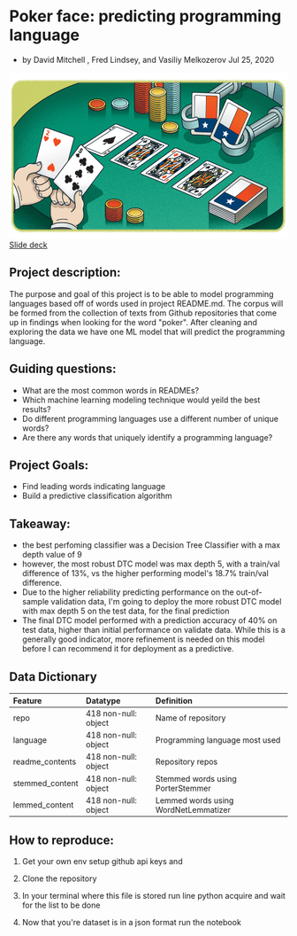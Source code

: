 # Poker face: predicting programming language

- by David Mitchell , Fred Lindsey, and Vasiliy Melkozerov Jul 25, 2020

<img src="poker_nlp_banner.jpg" width="100%" height="300-">
<a href="https://www.beautiful.ai/player/-N7umi5ppn79XWs4cgVK/Untitled-2">Slide deck</a>

## Project description:

The purpose and goal of this project is to be able to model programming languages based off of words used in project README.md. The corpus will be formed from the collection of texts from Github repositories that come up in findings when looking for the word "poker". After cleaning and exploring the data we have one ML model that will predict the programming language.

## Guiding questions:
- What are the most common words in READMEs?
- Which machine learning modeling technique would yeild the best results?
- Do different programming languages use a different number of unique words?
- Are there any words that uniquely identify a programming language?

## Project Goals:
- Find leading words indicating language
- Build a predictive classification algorithm 

## Takeaway:
- the best perfoming classifier was a Decision Tree Classifier with a max depth value of 9
- however, the most robust DTC model was max depth 5, with a train/val difference of 13%, vs the higher performing model's 18.7% train/val difference.
- Due to the higher reliability predicting performance on the out-of-sample validation data, I'm going to deploy the more robust DTC model with max depth 5 on the test data, for the final prediction
- The final DTC model performed with a prediction accuracy of 40% on test data, higher than initial performance on validate data. While this is a generally good indicator, more refinement is needed on this model before I can recommend it for deployment as a predictive.


## Data Dictionary

|Feature|Datatype|Definition|
|:-------|:--------|:----------|
| repo | 418 non-null: object | Name of repository |
| language | 418 non-null: object | Programming language most used |
| readme_contents | 418 non-null: object | Repository repos |
| stemmed_content | 418 non-null: object | Stemmed words using PorterStemmer|
| lemmed_content | 418 non-null: object | Lemmed words using WordNetLemmatizer |


## How to reproduce:
1. Get your own env setup github api keys and 

2. Clone the repository

3. In your terminal where this file is stored run line python acquire and wait for the list to be done

4. Now that you're dataset is in a json format run the notebook
